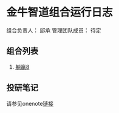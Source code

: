 # 金牛智道组合运行日志
组合负责人： 邱承
管理团队成员： 待定
## 组合列表
1. [躺赢8](plans/躺赢8/target.md)

## 投研笔记
请参见onenote[链接](https://1drv.ms/u/s!Avm8gDc2IOpK2Xx7JtQraj8Qdi56)
